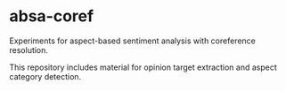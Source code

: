 # absa-coref

Experiments for aspect-based sentiment analysis with coreference resolution.

This repository includes material for opinion target extraction and aspect category detection.
